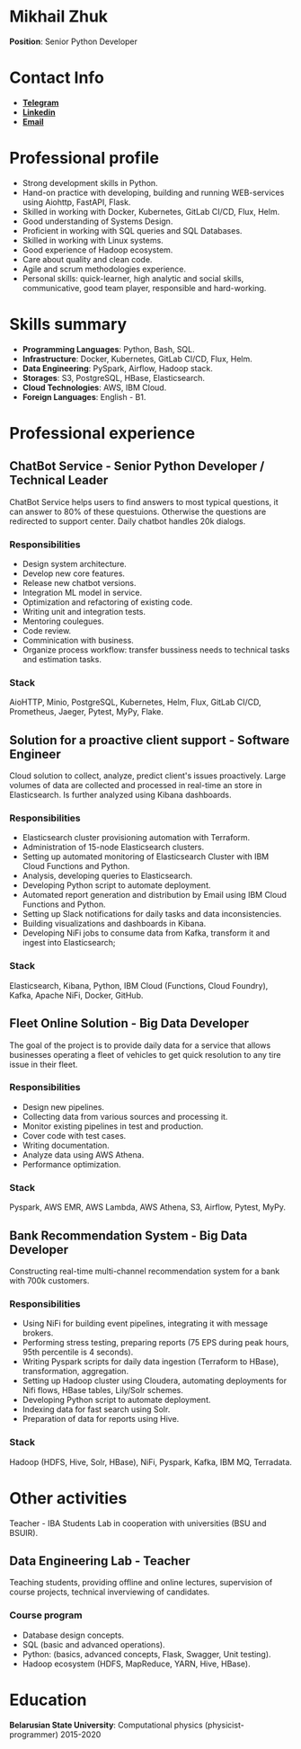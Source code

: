 # Mikhail Zhuk
**Position**: Senior Python Developer

# Contact Info
- [**Telegram**](https://t.me/verte_zerg)
- [**Linkedin**](https://www.linkedin.com/in/%D0%BC%D0%B8%D1%85%D0%B0%D0%B8%D0%BB-%D0%B6%D1%83%D0%BA-036a061a1/)
- [**Email**](mailto:michail.zhuk@protonmail.com)

# Professional profile
- Strong development skills in Python.
- Hand-on practice with developing, building and running WEB-services using Aiohttp, FastAPI, Flask.
- Skilled in working with Docker, Kubernetes, GitLab CI/CD, Flux, Helm.
- Good understanding of Systems Design.
- Proficient in working with SQL queries and SQL Databases.
- Skilled in working with Linux systems.
- Good experience of Hadoop ecosystem.
- Care about quality and clean code.
- Agile and scrum methodologies experience.
- Personal skills: quick-learner, high analytic and social skills, communicative, good team player, responsible and hard-working.

# Skills summary
- **Programming Languages**: Python, Bash, SQL.
- **Infrastructure**: Docker, Kubernetes, GitLab CI/CD, Flux, Helm.
- **Data Engineering**: PySpark, Airflow, Hadoop stack.
- **Storages**: S3, PostgreSQL, HBase, Elasticsearch.
- **Cloud Technologies**: AWS, IBM Cloud.
- **Foreign Languages**: English - B1.

# Professional experience

## ChatBot Service - Senior Python Developer / Technical Leader

ChatBot Service helps users to find answers to most typical questions, it can answer to 80% of these questuions. Otherwise the questions are redirected to support center. Daily chatbot handles 20k dialogs.

### Responsibilities
- Design system architecture.
- Develop new core features.
- Release new chatbot versions.
- Integration ML model in service.
- Optimization and refactoring of existing code.
- Writing unit and integration tests.
- Mentoring coulegues.
- Code review.
- Comminication with business.
- Organize process workflow: transfer bussiness needs to technical tasks and estimation tasks.

### Stack
AioHTTP, Minio, PostgreSQL, Kubernetes, Helm, Flux, GitLab CI/CD, Prometheus, Jaeger, Pytest, MyPy, Flake.

## Solution for a proactive client support - Software Engineer

Cloud solution to collect, analyze, predict client's issues proactively. Large volumes of data are collected and processed in real-time an store in Elasticsearch. Is further analyzed using Kibana dashboards. 

### Responsibilities
- Elasticsearch cluster provisioning automation with Terraform.
- Administration of 15-node Elasticsearch clusters.
- Setting up automated monitoring of Elasticsearch Cluster with IBM Cloud Functions and Python.
- Analysis, developing queries to Elasticsearch.
- Developing Python script to automate deployment. 
- Automated report generation and distribution by Email using IBM Cloud Functions and Python.
- Setting up Slack notifications for daily tasks and data inconsistencies.
- Building visualizations and dashboards in Kibana.
- Developing NiFi jobs to consume data from Kafka, transform it and ingest into Elasticsearch;

### Stack
Elasticsearch, Kibana, Python, IBM Cloud (Functions, Cloud Foundry), Kafka, Apache NiFi, Docker, GitHub.

## Fleet Online Solution - Big Data Developer

The goal of the project is to provide daily data for a service that allows businesses operating a fleet of vehicles to get quick resolution to any tire issue in their fleet.

### Responsibilities
- Design new pipelines.
- Collecting data from various sources and processing it.
- Monitor existing pipelines in test and production.
- Cover code with test cases.
- Writing documentation.
- Analyze data using AWS Athena.
- Performance optimization.

### Stack
Pyspark, AWS EMR, AWS Lambda, AWS Athena, S3, Airflow, Pytest, MyPy.

## Bank Recommendation System - Big Data Developer

Constructing real-time multi-channel recommendation system for a bank with 700k customers.

### Responsibilities
- Using NiFi for building event pipelines, integrating it with message brokers.
- Performing stress testing, preparing reports (75 EPS during peak hours, 95th percentile is 4 seconds).
- Writing Pyspark scripts for daily data ingestion (Terraform to HBase), transformation, aggregation.
- Setting up Hadoop cluster using Cloudera, automating deployments for Nifi flows, HBase tables, Lily/Solr schemes.
- Developing Python script to automate deployment. 
- Indexing data for fast search using Solr.
- Preparation of data for reports using Hive.

### Stack
Hadoop (HDFS, Hive, Solr, HBase), NiFi, Pyspark, Kafka, IBM MQ, Terradata.

# Other activities
Teacher - IBA Students Lab in cooperation with universities (BSU and BSUIR).

## Data Engineering Lab - Teacher 

Teaching students, providing offline and online lectures, supervision of course projects, technical inverviewing of candidates.

### Course program
- Database design concepts.
- SQL (basic and advanced operations).
- Python: (basics, advanced concepts, Flask, Swagger, Unit testing).
- Hadoop ecosystem (HDFS, MapReduce, YARN, Hive, HBase).

# Education
**Belarusian State University**: Computational physics (physicist-programmer) 2015-2020 
